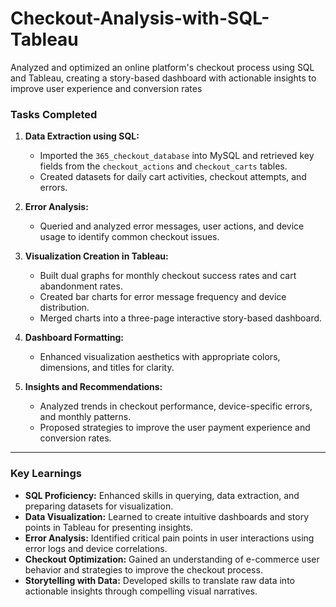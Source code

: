 # Checkout-Analysis-with-SQL-Tableau
Analyzed and optimized an online platform's checkout process using SQL and Tableau, creating a story-based dashboard with actionable insights to improve user experience and conversion rates
### **Tasks Completed**  
1. **Data Extraction using SQL:**  
   - Imported the `365_checkout_database` into MySQL and retrieved key fields from the `checkout_actions` and `checkout_carts` tables.  
   - Created datasets for daily cart activities, checkout attempts, and errors.  

2. **Error Analysis:**  
   - Queried and analyzed error messages, user actions, and device usage to identify common checkout issues.  

3. **Visualization Creation in Tableau:**  
   - Built dual graphs for monthly checkout success rates and cart abandonment rates.  
   - Created bar charts for error message frequency and device distribution.  
   - Merged charts into a three-page interactive story-based dashboard.  

4. **Dashboard Formatting:**  
   - Enhanced visualization aesthetics with appropriate colors, dimensions, and titles for clarity.  

5. **Insights and Recommendations:**  
   - Analyzed trends in checkout performance, device-specific errors, and monthly patterns.  
   - Proposed strategies to improve the user payment experience and conversion rates.  

---

### **Key Learnings**  
- **SQL Proficiency:** Enhanced skills in querying, data extraction, and preparing datasets for visualization.  
- **Data Visualization:** Learned to create intuitive dashboards and story points in Tableau for presenting insights.  
- **Error Analysis:** Identified critical pain points in user interactions using error logs and device correlations.  
- **Checkout Optimization:** Gained an understanding of e-commerce user behavior and strategies to improve the checkout process.  
- **Storytelling with Data:** Developed skills to translate raw data into actionable insights through compelling visual narratives.
